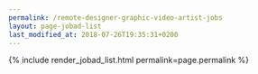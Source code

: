 ```yaml
---
permalink: /remote-designer-graphic-video-artist-jobs
layout: page-jobad-list
last_modified_at: 2018-07-26T19:35:31+0200
---
```

{% include render_jobad_list.html permalink=page.permalink %}
